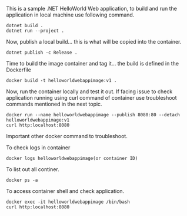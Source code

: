 This is a sample .NET HelloWorld Web application, to build and run the application in local machine use following command.

```
dotnet build .
dotnet run --project .
```

Now, publish a local build... this is what will be copied into the container.
```
dotnet publish -c Release .
```

Time to build the image container and tag it... the build is defined in the Dockerfile
```
docker build -t helloworldwebappimage:v1 .
```

Now, run the container locally and test it out. If facing issue to check application running using curl command of container use troubleshoot commands mentioned in the next topic.
```
docker run --name helloworldwebappimage --publish 8080:80 --detach helloworldwebappimage:v1
curl http:localhost:8080
```

Important other docker command to troubleshoot.

To check logs in container
```
docker logs helloworldwebappimage(or container ID)
```

To list out all continer.
```
docker ps -a
```

To access container shell and check application.
```
docker exec -it helloworldwebappimage /bin/bash
curl http:localhost:8080
```
